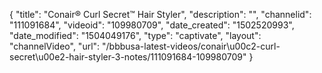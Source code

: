{
    "title": "Conair&reg; Curl Secret&trade; Hair Styler",
    "description": "",
    "channelid": "111091684",
    "videoid": "109980709",
    "date_created": "1502520993",
    "date_modified": "1504049176",
    "type": "captivate",
    "layout": "channelVideo",
    "url": "\/bbbusa-latest-videos\/conair\u00c2-curl-secret\u00e2-hair-styler-3-notes\/111091684-109980709"
}